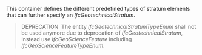 This container defines the different predefined types of stratum elements that can further specify an _IfcGeotechnicalStratum_.

> DEPRECATION&nbsp; The entity _IfcGeotechnicalStratumTypeEnum_ shall not be used anymore due to deprecation of _IfcGeotechnicalStratum_, Instead use _IfcGeoScienceFeature_ including _IfcGeoScienceFeatureTypeEnum_.
